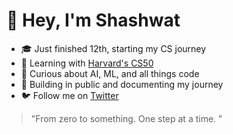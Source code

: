 # 👋 Hey, I'm Shashwat

- 🎓 Just finished 12th, starting my CS journey
- 🧠 Learning with [Harvard's CS50](https://cs50.harvard.edu/x/)
- 🤖 Curious about AI, ML, and all things code
- 🐣 Building in public and documenting my journey
- 🐦 Follow me on [Twitter](https://twitter.com/shashwatsinghcs)

> "From zero to something. One step at a time. "
